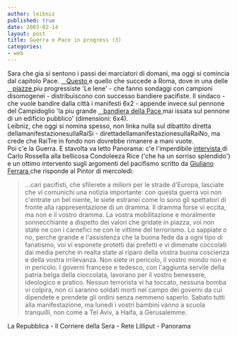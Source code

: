 ```yaml
---
author: leibniz
published: true
date: 2003-02-14
layout: post
title: Guerra e Pace in progress (3)
categories:
- web
---
```


Sara che gia si sentono i passi dei marciatori di domani, ma oggi si comincia dal capitolo Pace.  [   Questo ][1]e quello che succede a Roma, dove in una delle  [   piazze ][2]piu progressiste 'Le Iene' - che fanno sondaggi con campioni disomogenei - distribuiscono con successo bandiere pacifiste. Il sindaco - che vuole bandire dalla città i manifesti 6x2 - appende invece sul pennone del Campidoglio 'la piu grande  [   bandiera della Pace ][3]mai issata sul pennone di un edificio pubblico' (dimensioni: 6x4).  
Leibniz, che oggi si nomina spesso, non linka nulla sul dibattito diretta dellamanifestazionesullaRaiSi - direttadellamanifestazionesullaRaiNo, ma crede che RaiTre in fondo non dovrebbe rimanere a mani vuote.  
Poi c'e la Guerra. E stavolta va letto Panorama: c'e l'imperdibile [intervista ][4]di Carlo Rossella alla bellicosa Condoleeza Rice ('che ha un sorriso splendido') e un ottimo intervento sugli argomenti del pacifismo scritto da  [Giuliano Ferrara ][5]che risponde al Pintor di mercoledì:

> …cari pacifisti, che sfilerete a milioni per le strade d'Europa, lasciate che vi comunichi una notizia importante: con questa guerra voi non c'entrate un bel niente, le siete estranei come lo sono gli spettatori di fronte alla rappresentazione di un dramma. Il dramma forse vi eccita, ma non e il vostro dramma. La vostra mobilitazione e moralmente sonnecchiante a dispetto dei valori che gridate in piazza, voi non state ne con i carnefici ne con le vittime del terrorismo. Lo sappiate o no, perche grande e l'assistenza che la buona fede da a ogni tipo di fanatismo, voi vi esponete protetti dai prefetti e vi dimenate coccolati dai media perche in realta state al riparo della vostra buona coscienza e della vostra irrilevanza. Non siete in pericolo, il vostro mondo non e in pericolo. I governi francese e tedesco, con l'aggiunta servile della patria belga della cioccolata, lavorano per il vostro benessere, ideologico e pratico.
> Nessun terrorista vi ha toccato, nessuna bomba vi colpira, non ci saranno soldati morti nel campo dei governi da cui dipendete e prendete gli ordini senza nemmeno saperlo. Sabato tutti alla manifestazione, ma lunedi i vostri bambini vanno a scuola tranquilli, non come a Tel Aviv, a Haifa, a Gerusalemme.

La Repubblica - Il Corriere della Sera - Rete Lilliput - Panorama

[1]:	http://www.roma.repubblica.it/archivio/20030214/cronaca/02tola.html
[2]:	http://www.corriere.it/edicola/index.jsp?path=CRONACA_DI_ROMA&doc=BREVV4
[3]:	http://www.retelilliput.org/
[4]:	http://www.panorama.it/mondo/americhe/articolo/ix1-A020001017571
[5]:	http://www.panorama.it/opinioni/archivio/articolo/ix1-A020001017541